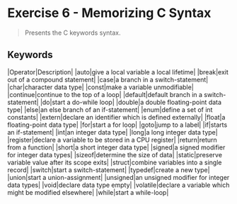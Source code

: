 # Exercise 6 - Memorizing C Syntax
> Presents the C keywords syntax.

## Keywords
|Operator|Description|
|auto|give a local variable a local lifetime|
|break|exit out of a compound statement|
|case|a branch in a switch-statement|
|char|character data type|
|const|make a variable unmodifiable|
|continue|continue to the top of a loop|
|default|default branch in a switch-statement|
|do|start a do-while loop|
|double|a double floating-point data type|
|else|an else branch of an if-statement|
|enum|define a set of int constants|
|extern|declare an identifier which is defined externally|
|float|a floating-point data type|
|for|start a for loop|
|goto|jump to a label|
|if|starts an if-statement|
|int|an integer data type|
|long|a long integer data type|
|register|declare a variable to be stored in a CPU register|
|return|return from a function|
|short|a short integer data type|
|signed|a signed modifier for integer data types|
|sizeof|determine the size of data|
|static|preserve variable value after its scope exits|
|struct|combine variables into a single record|
|switch|start a switch-statement|
|typedef|create a new type|
|union|start a union-assignment|
|unsigned|an unsigned modifier for integer data types|
|void|declare data type empty|
|volatile|declare a variable which might be modified elsewhere|
|while|start a while-loop|
